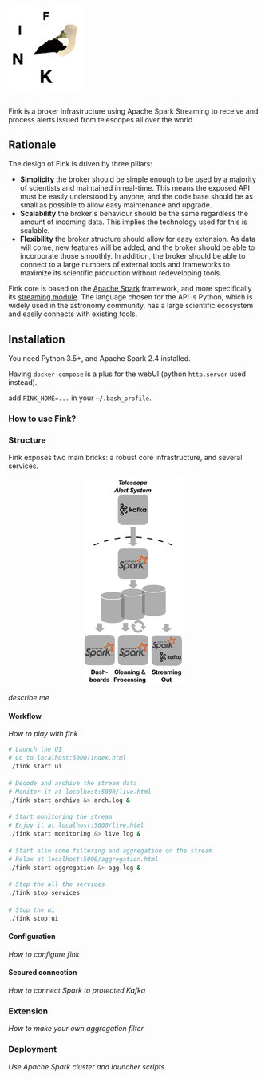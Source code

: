 # <p align="left"><img width="150" src="docs/fink_circle.png"/></p>

Fink is a broker infrastructure using Apache Spark Streaming to receive and process alerts issued from telescopes all over the world.

## Rationale

The design of Fink is driven by three pillars:

* **Simplicity** the broker should be simple enough to be used by a majority of scientists and maintained in real-time. This means the exposed API must be easily understood by anyone, and the code base should be as small as possible to allow easy maintenance and upgrade.
* **Scalability** the broker's behaviour should be the same regardless the amount of incoming data. This implies the technology used for this is scalable.
* **Flexibility** the broker structure should allow for easy extension. As data will come, new features will be added, and the broker should be able to incorporate those smoothly. In addition, the broker should be able to connect to a large numbers of external tools and frameworks to maximize its scientific production without redeveloping tools.

Fink core is based on the [Apache Spark](http://spark.apache.org/) framework, and more specifically its [streaming module](http://spark.apache.org/streaming/). The language chosen for the API is Python, which is widely used in the astronomy community, has a large scientific ecosystem and easily connects with existing tools.

## Installation

You need Python 3.5+, and Apache Spark 2.4 installed.

Having `docker-compose` is a plus for the webUI (python `http.server` used instead).

add `FINK_HOME=...` in your `~/.bash_profile`.

### How to use Fink?

### Structure

Fink exposes two main bricks: a robust core infrastructure, and several services.

<p align="center"><img width="200" src="docs/platform_wo_logo.png"/></p>

*describe me*

#### Workflow

*How to play with fink*

```bash
# Launch the UI
# Go to localhost:5000/index.html
./fink start ui

# Decode and archive the stream data
# Monitor it at localhost:5000/live.html
./fink start archive &> arch.log &

# Start monitoring the stream
# Enjoy it at localhost:5000/live.html
./fink start monitoring &> live.log &

# Start also some filtering and aggregation on the stream
# Relax at localhost:5000/aggregation.html
./fink start aggregation &> agg.log &

# Stop the all the services
./fink stop services

# Stop the ui
./fink stop ui
```

#### Configuration

*How to configure fink*

#### Secured connection

*How to connect Spark to protected Kafka*

### Extension

*How to make your own aggregation filter*

### Deployment

*Use Apache Spark cluster and launcher scripts.*
